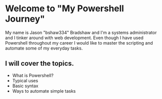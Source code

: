 # Welcome to "My Powershell Journey"
My name is Jason "bshaw334" Bradshaw and I'm a systems administrator and I tinker around with web development. Even though I have used Powershell throughout my career I would like to master the scripting and automate some of my everyday tasks.

## I will cover the topics.
- What is Powershell?
- Typical uses
- Basic syntax
- Ways to automate simple tasks


